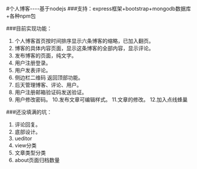 ﻿#个人博客----基于nodejs
###支持：express框架+bootstrap+mongodb数据库+各种npm包

###目前实现功能：
1. 个人博客首页按时间排序显示六条博客的缩略，已加入翻页。  
2. 博客的具体内容页面，显示这条博客的全部内容，显示评论。 
3. 发布博客的页面，纯文字。
4. 用户注册登录。
5. 用户发表评论。
6. 侧边栏二维码 返回顶部功能。
7. 后天管理博客、评论、用户。
8. 用户注册邮箱验证码发送验证。
9. 用户修改密码。
10.发布文章可编辑样式。
11.文章的修改。
12.加入点线蜂巢

###还没填满的坑：
1. 评论回复。 
2. 底部设计。
3. ueditor
4. view分类
5. 文章类型分类
6. about页面归档数量



